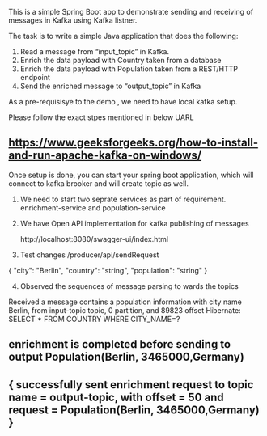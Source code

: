 This is a simple Spring Boot app to demonstrate sending and receiving of messages in Kafka using Kafka listner.

The task is to write a simple Java application that does the following: 
1. Read a message from “input_topic” in Kafka. 
2. Enrich the data payload with Country taken from a database 
3. Enrich the data payload with Population taken from a REST/HTTP endpoint 
4. Send the enriched message to “output_topic” in Kafka 

As a pre-requisisye to the demo , we need to have local kafka setup.

Please follow the exact stpes mentioned in below UARL

## https://www.geeksforgeeks.org/how-to-install-and-run-apache-kafka-on-windows/

Once setup is done, you can start your spring boot application, which will connect to kafka brooker and will create topic as well.

1. We need to start two seprate services as part of requirement. enrichment-service and population-service

2. We have Open API implementation for kafka publishing of messages

   http://localhost:8080/swagger-ui/index.html
   
3. Test changes /producer/api/sendRequest    

{
  "city": "Berlin",
  "country": "string",
  "population": "string"
}

4. Observed the sequences of message parsing to wards the topics

Received a message contains a population information with city name Berlin, from input-topic topic, 0 partition, and 89823 offset
Hibernate: SELECT * FROM COUNTRY WHERE CITY_NAME=?
## enrichment is completed before sending to output Population(Berlin, 3465000,Germany)

## { successfully sent enrichment request to topic name = output-topic, with offset = 50 and request = Population(Berlin, 3465000,Germany) }

